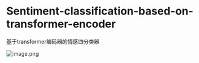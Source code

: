 # Sentiment-classification-based-on-transformer-encoder
基于transformer编码器的情感四分类器

![image.png](https://i.loli.net/2020/10/11/olZGMsTSkOXPu2g.png)
